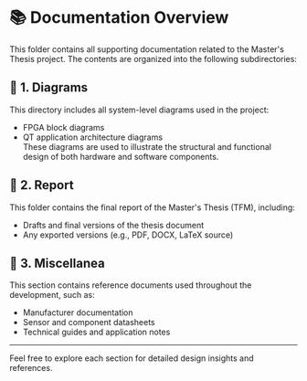 # 📚 Documentation Overview

This folder contains all supporting documentation related to the Master's Thesis project. The contents are organized into the following subdirectories:

## 📁 1. Diagrams
This directory includes all system-level diagrams used in the project:
- FPGA block diagrams  
- QT application architecture diagrams  
These diagrams are used to illustrate the structural and functional design of both hardware and software components.

## 📁 2. Report
This folder contains the final report of the Master's Thesis (TFM), including:
- Drafts and final versions of the thesis document
- Any exported versions (e.g., PDF, DOCX, LaTeX source)

## 📁 3. Miscellanea
This section contains reference documents used throughout the development, such as:
- Manufacturer documentation
- Sensor and component datasheets
- Technical guides and application notes

---

Feel free to explore each section for detailed design insights and references.